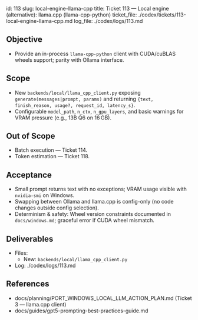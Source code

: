 id: 113
slug: local-engine-llama-cpp
title: Ticket 113 — Local engine (alternative): llama.cpp (llama-cpp-python)
ticket_file: ./codex/tickets/113-local-engine-llama-cpp.md
log_file: ./codex/logs/113.md

## Objective
- Provide an in-process `llama-cpp-python` client with CUDA/cuBLAS wheels support; parity with Ollama interface.

## Scope
- New `backends/local/llama_cpp_client.py` exposing `generate(messages|prompt, params)` and returning `{text, finish_reason, usage?, request_id, latency_s}`.
- Configurable `model_path`, `n_ctx`, `n_gpu_layers`, and basic warnings for VRAM pressure (e.g., 13B Q6 on 16 GB).

## Out of Scope
- Batch execution — Ticket 114.
- Token estimation — Ticket 118.

## Acceptance
- Small prompt returns text with no exceptions; VRAM usage visible with `nvidia-smi` on Windows.
- Swapping between Ollama and llama.cpp is config-only (no code changes outside config selection).
- Determinism & safety: Wheel version constraints documented in `docs/windows.md`; graceful error if CUDA wheel mismatch.

## Deliverables
- Files:
  - New: `backends/local/llama_cpp_client.py`
- Log: ./codex/logs/113.md

## References
- docs/planning/PORT_WINDOWS_LOCAL_LLM_ACTION_PLAN.md (Ticket 3 — llama.cpp client)
- docs/guides/gpt5-prompting-best-practices-guide.md
